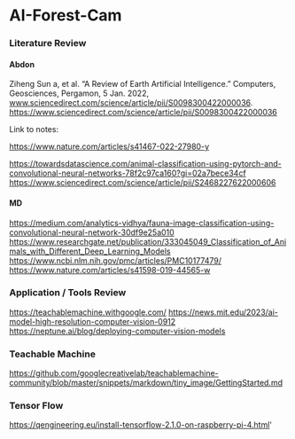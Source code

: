 # AI-Forest-Cam

### Literature Review

#### Abdon
Ziheng Sun a, et al. “A Review of Earth Artificial Intelligence.” Computers, Geosciences, Pergamon, 5 Jan. 2022, www.sciencedirect.com/science/article/pii/S0098300422000036. 
https://www.sciencedirect.com/science/article/pii/S0098300422000036

Link to notes: 

https://www.nature.com/articles/s41467-022-27980-y

https://towardsdatascience.com/animal-classification-using-pytorch-and-convolutional-neural-networks-78f2c97ca160?gi=02a7bece34cf
https://www.sciencedirect.com/science/article/pii/S2468227622000606

#### MD
https://medium.com/analytics-vidhya/fauna-image-classification-using-convolutional-neural-network-30df9e25a010
https://www.researchgate.net/publication/333045049_Classification_of_Animals_with_Different_Deep_Learning_Models
https://www.ncbi.nlm.nih.gov/pmc/articles/PMC10177479/
https://www.nature.com/articles/s41598-019-44565-w


### Application / Tools Review
https://teachablemachine.withgoogle.com/
https://news.mit.edu/2023/ai-model-high-resolution-computer-vision-0912
https://neptune.ai/blog/deploying-computer-vision-models

### Teachable Machine
https://github.com/googlecreativelab/teachablemachine-community/blob/master/snippets/markdown/tiny_image/GettingStarted.md

### Tensor Flow
https://qengineering.eu/install-tensorflow-2.1.0-on-raspberry-pi-4.html'


